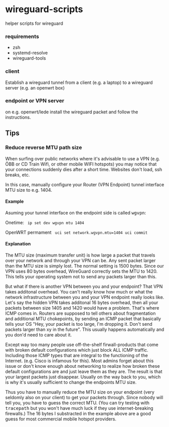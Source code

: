 # wireguard-scripts
helper scripts for wireguard

### requirements

- zsh
- systemd-resolve
- wireguard-tools


### client

Establish a wireguard tunnel from a client (e.g. a laptop) to a wireguard server (e.g. an openwrt box)


### endpoint or VPN server

on e.g. openwrt/lede install the wireguard packet and follow the instructions.

## Tips

### Reduce reverse MTU path size

When surfing over public networks where it's advisable to use a VPN (e.g. ÖBB or CD Train Wifi, or other mobile WIFI hotspots) you may notice that your connections suddenly dies after a short time. Websites don't load, ssh breaks, etc.

In this case, manually configure your Router (VPN Endpoint) tunnel interface MTU size to e.g. 1404.

#### Example

Asuming your tunnel interface on the endpoint side is called <tt>wgvpn</tt>:

Onetime:
<code>
ip set dev wgvpn mtu 1404
</code>

OpenWRT permament
<code>
uci set network.wgvpn.mtu=1404
uci commit
</code>

#### Explanation

The MTU size (maximum transfer unit) is how large a packet that travels over your network and through your VPN can be. Any sent packet larger than the MTU size is simply lost. The normal setting is 1500 bytes. Since our VPN uses 80 bytes overhead, WireGuard correctly sets the MTU to 1420. This tells your operating system not to send any packets larger than this.

But what if there is another VPN between you and your endpoint? That VPN takes additonal overhead. You can't really know how much or what the network infrastructure between you and your VPN endpoint really looks like. Let's say the hidden VPN takes additonal 16 bytes overhead, then all your packets between size 1405 and 1420 would have a problem. That's where ICMP comes in. Routers are supposed to tell others about fragmentation and additional MTU chokepoints, by sending an ICMP packet that basically tells your OS "Hey, your packet is too large, I'm dropping it. Don't send packets larger than xy in the future". This usually happens automatically and you don'd need to care about it.

Except way too many people use off-the-shelf firwall-products that come with broken default configurations which just block ALL ICMP traffic. Including those ICMP types that are integral to the functioning of the Internet. (e.g. Cisco is infamous for this). Most admins forget about this issue or don't know enough about networking to realize how broken these default configurations are and just leave them as they are. The result is that your largest packets just disappear. Usually on the way back to you, which is why it's usually sufficient to change the endpoints MTU size.

Thus you have to manually reduce the MTU size on your endpoint (very seldomly also on your client) to get your packets through. Since nobody will tell you, you have to guess the correct MTU. (You can try testing with <tt>tracepath</tt> but you won't have much luck if they use internet-breaking firewalls.) The 16 bytes I substracted in the example above are a good guess for most commercial mobile hotspot providers.

